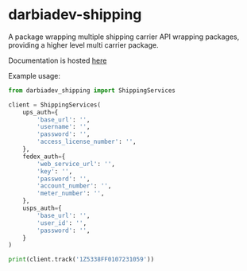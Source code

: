# darbiadev-shipping

A package wrapping multiple shipping carrier API wrapping packages, providing a higher level multi carrier package.

Documentation is hosted [here](https://darbiadev.github.io/darbiadev-shipping/)

Example usage:
```python
from darbiadev_shipping import ShippingServices

client = ShippingServices(
    ups_auth={
        'base_url': '',
        'username': '',
        'password': '',
        'access_license_number': '',
    },
    fedex_auth={
        'web_service_url': '',
        'key': '',
        'password': '',
        'account_number': '',
        'meter_number': '',
    },
    usps_auth={
        'base_url': '',
        'user_id': '',
        'password': '',
    }
)

print(client.track('1Z5338FF0107231059'))
```
